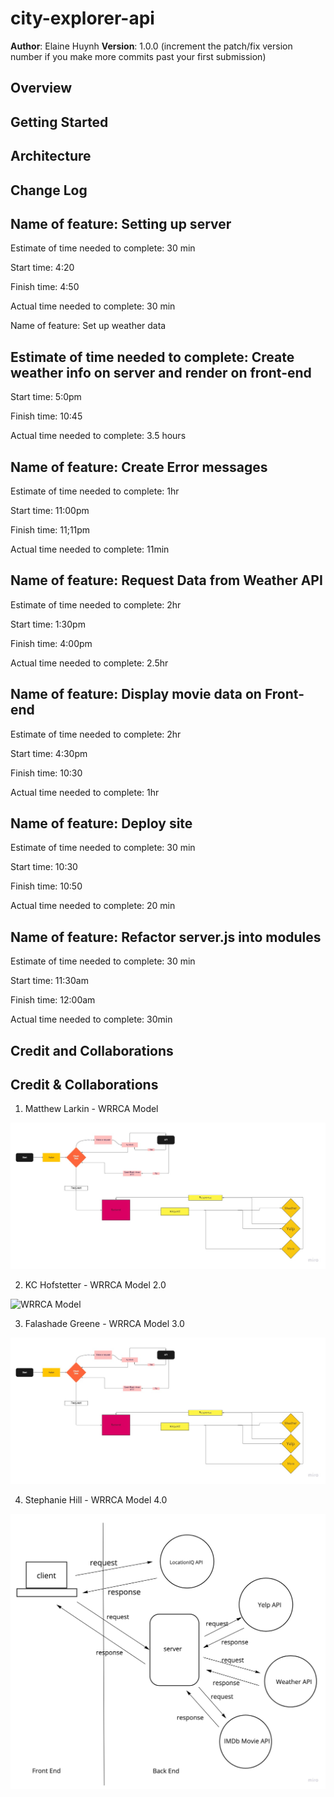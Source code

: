 # city-explorer-api

**Author**: Elaine Huynh
**Version**: 1.0.0 (increment the patch/fix version number if you make more commits past your first submission)

## Overview
<!-- Provide a high level overview of what this application is and why you are building it, beyond the fact that it's an assignment for this class. (i.e. What's your problem domain?) -->

## Getting Started
<!-- What are the steps that a user must take in order to build this app on their own machine and get it running? -->

## Architecture
<!-- Provide a detailed description of the application design. What technologies (languages, libraries, etc) you're using, and any other relevant design information. -->

## Change Log
<!-- Use this area to document the iterative changes made to your application as each feature is successfully implemented. Use time stamps. Here's an example:

01-01-2001 4:59pm - Application now has a fully-functional express server, with a GET route for the location resource. -->
## Name of feature: Setting up server

Estimate of time needed to complete: 30 min

Start time: 4:20

Finish time: 4:50

Actual time needed to complete: 30 min

Name of feature: Set up weather data

## Estimate of time needed to complete: Create weather info on server and render on front-end

Start time: 5:0pm

Finish time: 10:45

Actual time needed to complete: 3.5 hours

## Name of feature: Create Error messages 

Estimate of time needed to complete: 1hr

Start time: 11:00pm

Finish time: 11;11pm

Actual time needed to complete: 11min

## Name of feature: Request Data from Weather API

Estimate of time needed to complete: 2hr

Start time: 1:30pm

Finish time: 4:00pm

Actual time needed to complete: 2.5hr

## Name of feature: Display movie data on Front-end

Estimate of time needed to complete: 2hr

Start time: 4:30pm

Finish time: 10:30

Actual time needed to complete: 1hr

## Name of feature: Deploy site
Estimate of time needed to complete: 30 min

Start time: 10:30

Finish time: 10:50

Actual time needed to complete: 20 min

## Name of feature: Refactor server.js into modules
Estimate of time needed to complete: 30 min

Start time: 11:30am

Finish time: 12:00am

Actual time needed to complete: 30min

## Credit and Collaborations
<!-- Give credit (and a link) to other people or resources that helped you build this application. -->

## Credit & Collaborations
1. Matthew Larkin - WRRCA Model

![WRRCA Model](./my-first-board.jpg)

2. KC Hofstetter - WRRCA Model 2.0

![WRRCA Model](./WWRC2.jpg)

3. Falashade Greene - WRRCA Model 3.0

![WRRCA Model](./my-first-board.jpg)

4. Stephanie Hill - WRRCA Model 4.0

![WRRCA Model](./WRRClab09.jpeg)